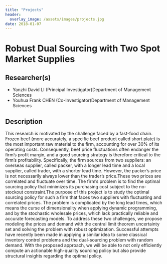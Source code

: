 ```yaml
---
title: "Projects"
header:
  overlay_image: /assets/images/projects.jpg
date: 2018-01-07
---
```


# Robust Dual Sourcing with Two Spot Market Supplies


## Researcher(s)
- Yanzhi David LI (Principal Investigator)Department of Management Sciences
- Youhua Frank CHEN (Co-Investigator)Department of Management Sciences

## Description
This research is motivated by the challenge faced by a fast-food chain. Frozen beef (more accurately, a specific beef product called short plate) is the most important raw material to the firm, accounting for over 30% of its operating costs. Consequently, beef price fluctuations often endanger the firm’s profit margin, and a good sourcing strategy is therefore critical to the firm’s profitability. Specifically, the firm sources from two suppliers: an overseas supplier, called packer, with a longer lead time and a local supplier, called trader, with a shorter lead time. However, the packer’s price is not necessarily always lower than the trader’s price.These two prices are correlated and fluctuate over time. The firm’s problem is to find the optimal sourcing policy that minimizes its purchasing cost subject to the no-stockout constraint.The purpose of this project is to study the optimal sourcing policy for such a firm that faces two suppliers with fluctuating and correlated prices. The problem is complicated by the long lead times, which means the curse of dimensionality when applying dynamic programming, and by the stochastic wholesale prices, which lack practically reliable and accurate forecasting models. To address these two challenges, we propose modeling the prices and demand with the central limit theorem uncertainty set and solving the problem with robust optimization. Successful attempts have recently been made in applying a similar idea to some classical inventory control problems and the dual-sourcing problem with random demand. With the proposed approach, we will be able to not only efficiently compute an actionable high-quality sourcing policy but also provide structural insights regarding the optimal policy.